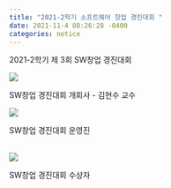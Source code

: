 ```yaml
---
title: "2021-2학기 소프트웨어 창업 경진대회 " 
date: 2021-11-4 08:26:28 -0400
categories: notice
---
```


2021-2학기 제 3회 SW창업 경진대회

<img src="https://faculty-hieonn.github.io/files/SW 창업경진대회 개회사.jpeg">

SW창업 경진대회 개회사 - 김현수 교수
</br>

<img src="https://faculty-hieonn.github.io/files/SW 창업경진대회 운영진.jpeg">

SW창업 경진대회 운영진

</br>
<img src="https://faculty-hieonn.github.io/files/SW창업경진대회_수상자.jpeg">

SW창업 경진대회 수상자
